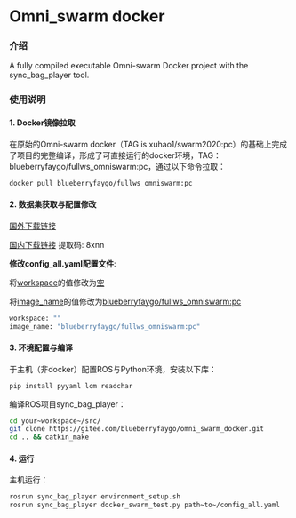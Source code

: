 # Omni_swarm docker

### 介绍
A fully compiled executable Omni-swarm Docker project with the sync_bag_player tool.

### 使用说明

#### 1. Docker镜像拉取

在原始的Omni-swarm docker（TAG is xuhao1/swarm2020:pc）的基础上完成了项目的完整编译，形成了可直接运行的docker环境，TAG：blueberryfaygo/fullws_omniswarm:pc，通过以下命令拉取：

```bash
docker pull blueberryfaygo/fullws_omniswarm:pc
```

#### 2. 数据集获取与配置修改

[国外下载链接](https://www.dropbox.com/sh/w5yagas06a9r14d/AACdKgMfCCg07M6jr6Ipmus1a?dl=0)

[国内下载链接](https://pan.baidu.com/s/1qeQ-NllqrElAl8Cd-ULDRw?pwd=8xnn) 提取码: 8xnn 

**修改config_all.yaml配置文件**:

将<u>workspace</u>的值修改为<u>空</u>

将<u>image_name</u>的值修改为<u>blueberryfaygo/fullws_omniswarm:pc</u>

```bash
workspace: ""
image_name: "blueberryfaygo/fullws_omniswarm:pc"
```

#### 3. 环境配置与编译

于主机（非docker）配置ROS与Python环境，安装以下库：

```bash
pip install pyyaml lcm readchar
```

编译ROS项目sync_bag_player：

```bash
cd your~workspace~/src/
git clone https://gitee.com/blueberryfaygo/omni_swarm_docker.git
cd .. && catkin_make
```

#### 4. 运行

主机运行：

```bash
rosrun sync_bag_player environment_setup.sh
rosrun sync_bag_player docker_swarm_test.py path~to~/config_all.yaml
```


